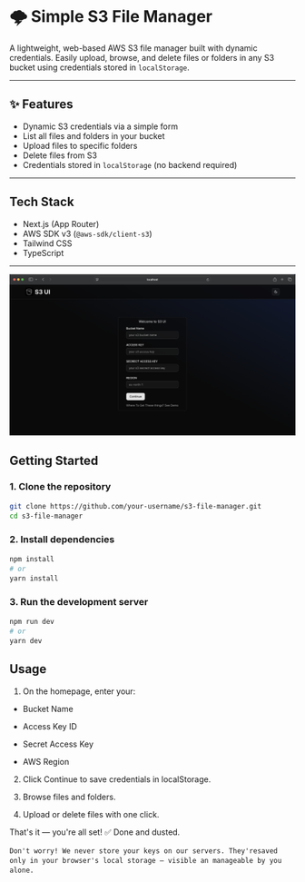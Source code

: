 # 🌩️ Simple S3 File Manager

A lightweight, web-based AWS S3 file manager built with dynamic credentials. Easily upload, browse, and delete files or folders in any S3 bucket using credentials stored in `localStorage`.

---

## ✨ Features

- Dynamic S3 credentials via a simple form
- List all files and folders in your bucket
- Upload files to specific folders
- Delete files from S3
- Credentials stored in `localStorage` (no backend required)

---

## Tech Stack

- Next.js (App Router)
- AWS SDK v3 (`@aws-sdk/client-s3`)
- Tailwind CSS
- TypeScript

---

![homepage](/public/home_dark.png)

## Getting Started

### 1. Clone the repository

```bash
git clone https://github.com/your-username/s3-file-manager.git
cd s3-file-manager
```

### 2. Install dependencies

```bash
npm install
# or
yarn install
```

### 3. Run the development server

```bash
npm run dev
# or
yarn dev
```

## Usage

1. On the homepage, enter your:

- Bucket Name

- Access Key ID

- Secret Access Key

- AWS Region

2. Click Continue to save credentials in localStorage.

3. Browse files and folders.

4. Upload or delete files with one click.

That's it — you're all set! ✅ Done and dusted.

``Don't worry! We never store your keys on our servers. They'resaved only in your browser's local storage — visible an manageable by you alone.``
